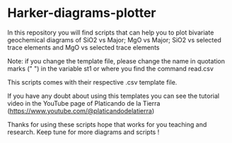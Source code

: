 # Harker-diagrams-plotter
In this repository you will find scripts that can help you to plot bivariate geochemical diagrams of SiO2 vs Major; MgO vs Major; SiO2 vs selected trace elements and MgO vs selected trace elements  

Note: if you change the template file, please change the name in quotation marks (" ") in the variable st1 or where you find the command read.csv

This scripts comes with their respective .csv template file.

If you have any doubt about using this templates you can see the tutorial video in the YouTube page of Platicando de la Tierra (https://www.youtube.com/@platicandodelatierra)

Thanks for using these scripts hope that works for you teaching and research. Keep tune for more diagrams and scripts !
